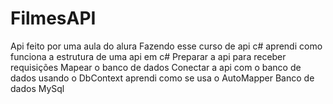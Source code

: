 # FilmesAPI

Api feito por uma aula do alura
Fazendo esse curso de api c#
aprendi como funciona a estrutura de uma api em c#
Preparar a api para receber requisições
Mapear o banco de dados
Conectar a api com o banco de dados usando o DbContext
aprendi como se usa o AutoMapper 
Banco de dados MySql
